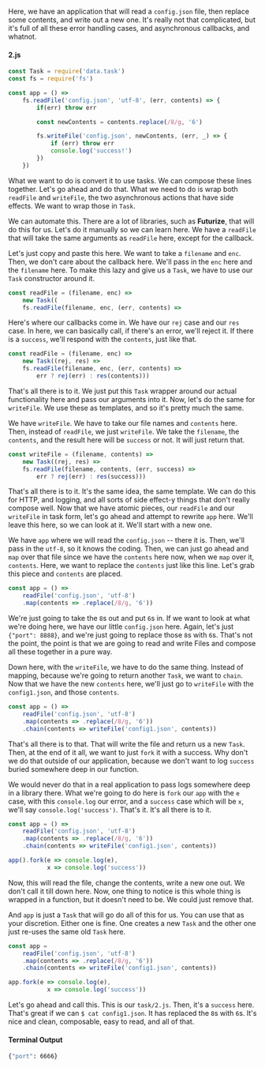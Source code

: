 Here, we have an application that will read a `config.json` file, then replace some contents, and write out a new one. It's really not that complicated, but it's full of all these error handling cases, and asynchronous callbacks, and whatnot.

#### 2.js
```javascript
const Task = require('data.task')
const fs = require('fs')

const app = () => 
    fs.readFile('config.json', 'utf-8', (err, contents) => {
        if(err) throw err

        const newContents = contents.replace(/8/g, '6')

        fs.writeFile('config.json', newContents, (err, _) => {
            if (err) throw err
            console.log('success!')
        })
    }) 
```

What we want to do is convert it to use tasks. We can compose these lines together. Let's go ahead and do that. What we need to do is wrap both `readFile` and `writeFile`, the two asynchronous actions that have side effects. We want to wrap those in `Task`.

We can automate this. There are a lot of libraries, such as **Futurize**, that will do this for us. Let's do it manually so we can learn here. We have a `readFile` that will take the same arguments as `readFile` here, except for the callback.

Let's just copy and paste this here. We want to take a `filename` and `enc`. Then, we don't care about the callback here. We'll pass in the `enc` here and the `filename` here. To make this lazy and give us a `Task`, we have to use our `Task` constructor around it.

```javascript
const readFile = (filename, enc) =>
    new Task((
    fs.readFile(filename, enc, (err, contents) =>
```

Here's where our callbacks come in. We have our `rej` case and our `res` case. In here, we can basically call, if there's an error, we'll reject it. If there is a `success`, we'll respond with the `contents`, just like that.

```javascript
const readFile = (filename, enc) =>
    new Task((rej, res) => 
    fs.readFile(filename, enc, (err, contents) =>
        err ? rej(err) : res(contents)))
```

That's all there is to it. We just put this `Task` wrapper around our actual functionality here and pass our arguments into it. Now, let's do the same for `writeFile`. We use these as templates, and so it's pretty much the same.

We have `writeFile`. We have to take our file names and `contents` here. Then, instead of `readFile`, we just `writeFile`. We take the `filename`, the `contents`, and the result here will be `success` or not. It will just return that.

```javascript
const writeFile = (filename, contents) =>
    new Task((rej, res) => 
    fs.readFile(filename, contents, (err, success) =>
        err ? rej(err) : res(success)))
```

That's all there is to it. It's the same idea, the same template. We can do this for HTTP, and logging, and all sorts of side effect-y things that don't really compose well. Now that we have atomic pieces, our `readFile` and our `writeFile` in task form, let's go ahead and attempt to rewrite `app` here. We'll leave this here, so we can look at it. We'll start with a new one.

We have `app` where we will read the `config.json` -- there it is. Then, we'll pass in the `utf-8`, so it knows the coding. Then, we can just go ahead and `map` over that file since we have the `contents` here now, when we `map` over it, `contents`. Here, we want to replace the `contents` just like this line. Let's grab this piece and `contents` are placed.

```javascript
const app = () =>
    readFile('config.json', 'utf-8')
    .map(contents => .replace(/8/g, '6'))
```

We're just going to take the `8`s out and put `6`s in. If we want to look at what we're doing here, we have our little `config.json` here. Again, let's just `{"port": 8888}`, and we're just going to replace those `8`s with `6`s. That's not the point, the point is that we are going to read and write Files and compose all these together in a pure way.

Down here, with the `writeFile`, we have to do the same thing. Instead of mapping, because we're going to return another `Task`, we want to `chain`. Now that we have the new `contents` here, we'll just go to `writeFile` with the `config1.json`, and those `contents`.

```javascript
const app = () =>
    readFile('config.json', 'utf-8')
    .map(contents => .replace(/8/g, '6'))
    .chain(contents => writeFile('config1.json', contents))
```

That's all there is to that. That will write the file and return us a new `Task`. Then, at the end of it all, we want to just `fork` it with a success. Why don't we do that outside of our application, because we don't want to log `success` buried somewhere deep in our function.

We would never do that in a real application to pass logs somewhere deep in a library there. What we're going to do here is `fork` our `app` with the `e` case, with this `console.log` our error, and a `success` case which will be `x`, we'll say `console.log('success')`. That's it. It's all there is to it.

```javascript
const app = () =>
    readFile('config.json', 'utf-8')
    .map(contents => .replace(/8/g, '6'))
    .chain(contents => writeFile('config1.json', contents))

app().fork(e => console.log(e),
           x => console.log('success'))
```

Now, this will read the file, change the contents, write a new one out. We don't call it till down here. Now, one thing to notice is this whole thing is wrapped in a function, but it doesn't need to be. We could just remove that.

And `app` is just a `Task` that will go do all of this for us. You can use that as your discretion. Either one is fine. One creates a new `Task` and the other one just re-uses the same old `Task` here.

```javascript
const app = 
    readFile('config.json', 'utf-8')
    .map(contents => .replace(/8/g, '6'))
    .chain(contents => writeFile('config1.json', contents))

app.fork(e => console.log(e),
           x => console.log('success'))
```

Let's go ahead and call this. This is our `task/2.js`. Then, it's a `success` here. That's great if we can `$ cat config1.json`. It has replaced the `8`s with `6`s. It's nice and clean, composable, easy to read, and all of that.

#### Terminal Output
```bash
{"port": 6666}
```